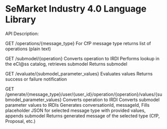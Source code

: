 # SeMarket Industry 4.0 Language Library

API Description:

GET /operations/{message_type}
    For CfP message type returns list of operations (plain text)

GET /submodel/{operation}
    Converts operation to IRDI
    Performs lookup in the eCl@ss catalog, retrieves submodel
    Returns submodel 

GET /evaluate/{submodel_parameter_values}
    Evaluates values
    Returns success or failure notification
    
GET /generate/{message_type}/user/{user_id}/operation/{operation}/values/{submodel_parameter_values}
    Converts operation to IRDI
    Converts submodel parameter values to IRDIs
    Generates conversationId, messageId, 
    Fills placeholder JSON for selected message type with provided values, appends submodel
    Returns generated message of the selected type (CfP, Proposal, etc.)
